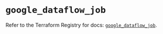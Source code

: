 # `google_dataflow_job`

Refer to the Terraform Registry for docs: [`google_dataflow_job`](https://registry.terraform.io/providers/hashicorp/google-beta/5.14.0/docs/resources/google_dataflow_job).
